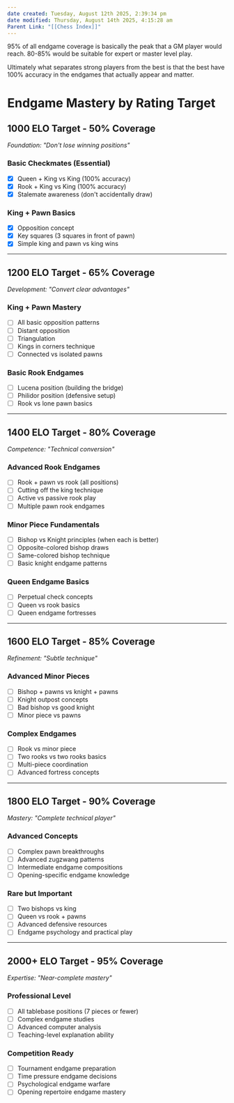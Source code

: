 ```yaml
---
date created: Tuesday, August 12th 2025, 2:39:34 pm
date modified: Thursday, August 14th 2025, 4:15:28 am
Parent Link: "[[Chess Index]]"
---
```


95% of all endgame coverage is basically the peak that a GM player would reach.
80-85% would be suitable for expert or master level play.

Ultimately what separates strong players from the best is that the best have 100% accuracy in the endgames that actually appear and matter.

# Endgame Mastery by Rating Target

## **1000 ELO Target - 50% Coverage**

_Foundation: "Don't lose winning positions"_
### Basic Checkmates (Essential)
- [x]  Queen + King vs King (100% accuracy)
- [x]  Rook + King vs King (100% accuracy)
- [x]  Stalemate awareness (don't accidentally draw)

### King + Pawn Basics
- [x]  Opposition concept
- [x]  Key squares (3 squares in front of pawn)
- [x]  Simple king and pawn vs king wins

---

## **1200 ELO Target - 65% Coverage**

_Development: "Convert clear advantages"_
### King + Pawn Mastery
- [ ]  All basic opposition patterns
- [ ]  Distant opposition
- [ ]  Triangulation
- [ ]  Kings in corners technique
- [ ]  Connected vs isolated pawns

### Basic Rook Endgames
- [ ]  Lucena position (building the bridge)
- [ ]  Philidor position (defensive setup)
- [ ]  Rook vs lone pawn basics

---

## **1400 ELO Target - 80% Coverage**

_Competence: "Technical conversion"_

### Advanced Rook Endgames

- [ ]  Rook + pawn vs rook (all positions)
- [ ]  Cutting off the king technique
- [ ]  Active vs passive rook play
- [ ]  Multiple pawn rook endgames

### Minor Piece Fundamentals

- [ ]  Bishop vs Knight principles (when each is better)
- [ ]  Opposite-colored bishop draws
- [ ]  Same-colored bishop technique
- [ ]  Basic knight endgame patterns

### Queen Endgame Basics
- [ ]  Perpetual check concepts
- [ ]  Queen vs rook basics
- [ ]  Queen endgame fortresses

---

## **1600 ELO Target - 85% Coverage**

_Refinement: "Subtle technique"_

### Advanced Minor Pieces
- [ ]  Bishop + pawns vs knight + pawns
- [ ]  Knight outpost concepts
- [ ]  Bad bishop vs good knight
- [ ]  Minor piece vs pawns

### Complex Endgames
- [ ]  Rook vs minor piece
- [ ]  Two rooks vs two rooks basics
- [ ]  Multi-piece coordination
- [ ]  Advanced fortress concepts

---

## **1800 ELO Target - 90% Coverage**

_Mastery: "Complete technical player"_

### Advanced Concepts
- [ ]  Complex pawn breakthroughs
- [ ]  Advanced zugzwang patterns
- [ ]  Intermediate endgame compositions
- [ ]  Opening-specific endgame knowledge

### Rare but Important
- [ ]  Two bishops vs king
- [ ]  Queen vs rook + pawns
- [ ]  Advanced defensive resources
- [ ]  Endgame psychology and practical play

---

## **2000+ ELO Target - 95% Coverage**

_Expertise: "Near-complete mastery"_

### Professional Level
- [ ]  All tablebase positions (7 pieces or fewer)
- [ ]  Complex endgame studies
- [ ]  Advanced computer analysis
- [ ]  Teaching-level explanation ability

### Competition Ready
- [ ]  Tournament endgame preparation
- [ ]  Time pressure endgame decisions
- [ ]  Psychological endgame warfare
- [ ]  Opening repertoire endgame mastery